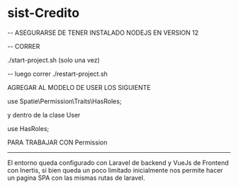 # sist-Credito
-- ASEGURARSE DE TENER INSTALADO NODEJS EN VERSION 12 

-- CORRER 

./start-project.sh
(solo una vez)

--
luego correr 
./restart-project.sh


AGREGAR AL MODELO DE USER LOS SIGUIENTE 

use Spatie\Permission\Traits\HasRoles;


y dentro de la clase User 

use HasRoles;


PARA TRABAJAR CON Permission

--------------------------------------------------
El entorno queda configurado con Laravel de backend y VueJs de Frontend con Inertis, si bien queda
un poco limitado inicialmente nos permite hacer un pagina SPA con las mismas rutas de laravel.
